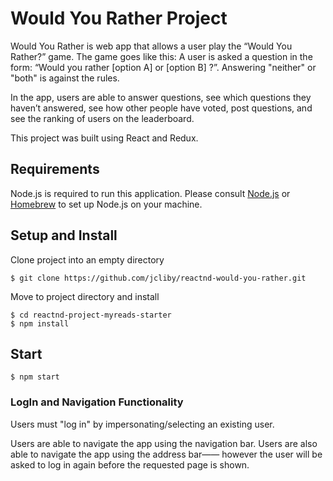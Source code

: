 # Would You Rather Project

Would You Rather is web app that allows a user play the “Would You Rather?” game. The game goes like this: A user is asked a question in the form: “Would you rather [option A] or [option B] ?”. Answering "neither" or "both" is against the rules.

In the app, users are able to answer questions, see which questions they haven’t answered, see how other people have voted, post questions, and see the ranking of users on the leaderboard.

This project was built using React and Redux.

## Requirements

Node.js is required to run this application. Please consult [Node.js](https://nodejs.org/en/) or [Homebrew](https://brew.sh/) to set up Node.js on your machine.

## Setup and Install

Clone project into an empty directory

```
$ git clone https://github.com/jcliby/reactnd-would-you-rather.git
```

Move to project directory and install

```
$ cd reactnd-project-myreads-starter
$ npm install
```

## Start

```
$ npm start
```

### LogIn and Navigation Functionality

Users must "log in" by impersonating/selecting an existing user.

Users are able to navigate the app using the navigation bar. Users are also able to navigate the app using the address bar—— however the user will be asked to log in again before the requested page is shown.
